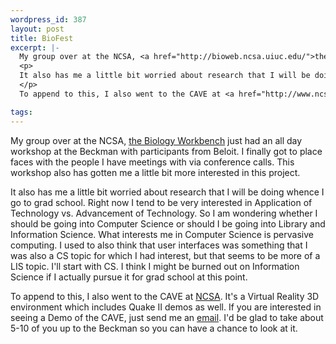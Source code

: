 ```yaml
--- 
wordpress_id: 387
layout: post
title: BioFest
excerpt: |-
  My group over at the NCSA, <a href="http://bioweb.ncsa.uiuc.edu/">the Biology Workbench</a> just had an all day workshop at the Beckman with participants from Beloit.  I finally got to place faces with the people I have meetings with via conference calls.  This workshop also has gotten me a little bit more interested in this project.
  <p>
  It also has me a little bit worried about research that I will be doing whence I go to grad school.  Right now I tend to be very interested in Application of Technology vs. Advancement of Technology.  So I am wondering whether I should be going into Computer Science or should I be going into Library and Information Science.  What interests me in Computer Science is pervasive computing.  I used to also think that user interfaces was something that I was also a CS topic for which I had interest, but that seems to be more of a LIS topic.  I'll start with CS.  I think I might be burned out on Information Science if I actually pursue it for grad school at this point.
  </p>
  To append to this, I also went to the CAVE at <a href="http://www.ncsa.uiuc.edu/">NCSA</a>.  It's a Virtual Reality 3D environment which includes Quake II demos as well.  If you are interested in seeing a Demo of the CAVE, just send me an <a href="/email.php3">email</a>.  I'd be glad to take about 5-10 of you up to the Beckman so you can have a chance to look at it.

tags: 
---
```


My group over at the NCSA, <a href="http://bioweb.ncsa.uiuc.edu/">the Biology Workbench</a> just had an all day workshop at the Beckman with participants from Beloit.  I finally got to place faces with the people I have meetings with via conference calls.  This workshop also has gotten me a little bit more interested in this project.
<p>
It also has me a little bit worried about research that I will be doing whence I go to grad school.  Right now I tend to be very interested in Application of Technology vs. Advancement of Technology.  So I am wondering whether I should be going into Computer Science or should I be going into Library and Information Science.  What interests me in Computer Science is pervasive computing.  I used to also think that user interfaces was something that I was also a CS topic for which I had interest, but that seems to be more of a LIS topic.  I'll start with CS.  I think I might be burned out on Information Science if I actually pursue it for grad school at this point.
</p>
To append to this, I also went to the CAVE at <a href="http://www.ncsa.uiuc.edu/">NCSA</a>.  It's a Virtual Reality 3D environment which includes Quake II demos as well.  If you are interested in seeing a Demo of the CAVE, just send me an <a href="/email.php3">email</a>.  I'd be glad to take about 5-10 of you up to the Beckman so you can have a chance to look at it.
